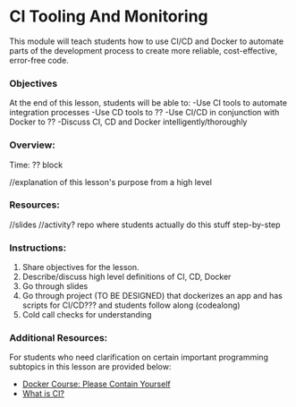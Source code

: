 # CI Tooling And Monitoring

This module will teach students how to use CI/CD and Docker to automate parts of the development process to create more reliable, cost-effective, error-free code. 

### Objectives 
At the end of this lesson, students will be able to: 
-Use CI tools to automate integration processes 
-Use CD tools to ?? 
-Use CI/CD in conjunction with Docker to ?? 
-Discuss CI, CD and Docker intelligently/thoroughly

### Overview: 
Time: ?? block

//explanation of this lesson's purpose from a high level

### Resources: 
//slides
//activity? repo where students actually do this stuff step-by-step

### Instructions: 

1. Share objectives for the lesson. 
2. Describe/discuss high level definitions of CI, CD, Docker
3. Go through slides 
4. Go through project (TO BE DESIGNED) that dockerizes an app and has scripts for CI/CD??? and students follow along (codealong)
5. Cold call checks for understanding 


### Additional Resources: 
For students who need clarification on certain important programming subtopics in this lesson are provided below:
* [Docker Course: Please Contain Yourself](https://github.com/dylanlrrb/Please-Contain-Yourself)
* [What is CI?](https://en.wikipedia.org/wiki/Continuous_integration)
